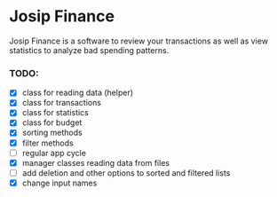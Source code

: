 # Josip Finance

Josip Finance is a software to review your transactions as well as view statistics to analyze bad spending patterns.

### TODO:

- [x] class for reading data (helper)
- [x] class for transactions
- [x] class for statistics
- [x] class for budget
- [x] sorting methods
- [x] filter methods
- [ ] regular app cycle
- [x] manager classes reading data from files
- [ ] add deletion and other options to sorted and filtered lists
- [x] change input names

